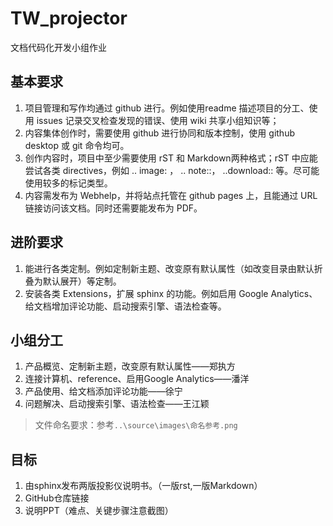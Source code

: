 # TW_projector
文档代码化开发小组作业
## 基本要求
1. 项目管理和写作均通过 github 进行。例如使用readme 描述项目的分工、使用 issues 记录交叉检查发现的错误、使用 wiki 共享小组知识等；
2. 内容集体创作时，需要使用 github 进行协同和版本控制，使用 github desktop 或 git 命令均可。
3. 创作内容时，项目中至少需要使用 rST 和 Markdown两种格式；rST 中应能尝试各类 directives，例如 .. image: ， .. note::， ..download:: 等。尽可能使用较多的标记类型。
4. 内容需发布为 Webhelp，并将站点托管在 github pages 上，且能通过 URL 链接访问该文档。同时还需要能发布为 PDF。
## 进阶要求
1. 能进行各类定制。例如定制新主题、改变原有默认属性（如改变目录由默认折叠为默认展开）等定制。
2. 安装各类 Extensions，扩展 sphinx 的功能。例如启用 Google Analytics、给文档增加评论功能、启动搜索引擎、语法检查等。
## 小组分工
1. 产品概览、定制新主题，改变原有默认属性——郑执方
2. 连接计算机、reference、启用Google Analytics——潘洋
3. 产品使用、给文档添加评论功能——徐宁
4. 问题解决、启动搜索引擎、语法检查——王江颖
   
>文件命名要求：参考`..\source\images\命名参考.png`
## 目标
1. 由sphinx发布两版投影仪说明书。（一版rst,一版Markdown）
2. GitHub仓库链接
3. 说明PPT（难点、关键步骤注意截图）
